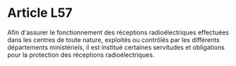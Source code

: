 # Article L57

Afin d'assurer le fonctionnement des réceptions radioélectriques effectuées dans les centres de toute nature, exploités ou contrôlés par les différents départements ministériels, il est institué certaines servitudes et obligations pour la protection des réceptions radioélectriques.